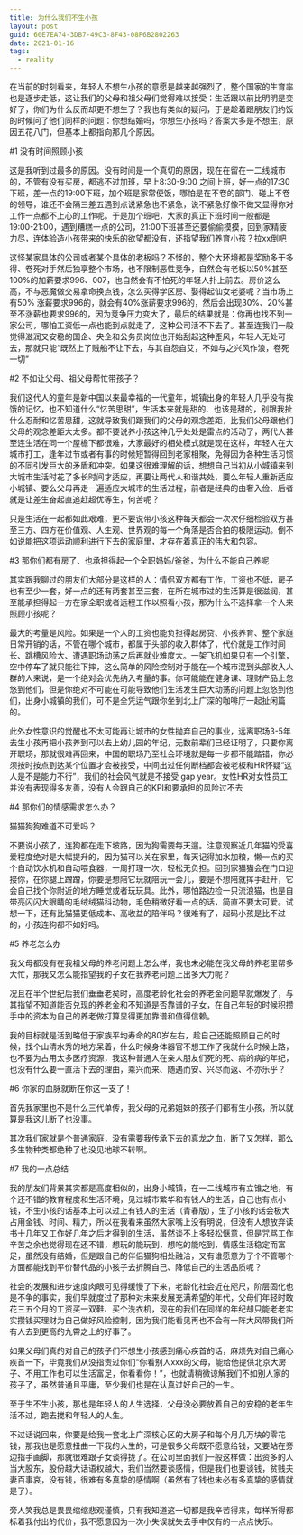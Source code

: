 ```yaml
---
title: 为什么我们不生小孩
layout: post
guid: 60E7EA74-3DB7-49C3-8F43-08F6B2802263
date: 2021-01-16
tags:
  - reality
---
```


在当前的时刻看来，年轻人不想生小孩的意愿是越来越强烈了，整个国家的生育率也是逐步走低，这让我们的父母和祖父母们觉得难以接受：生活跟以前比明明是变好了，你们为什么反而却更不想生了？我也有类似的疑问，于是趁着跟朋友们约饭的时候问了他们同样的问题：你想结婚吗，你想生小孩吗？答案大多是不想生，原因五花八门，但基本上都指向那几个原因。

#1 没有时间照顾小孩

这是我听到过最多的原因。没有时间是一个真切的原因，现在在留在一二线城市的，不管有没有买房，都逃不过加班，早上8:30-9:00 之间上班，好一点的17:30下班，差一点的19:00下班，加个班是家常便饭，哪怕是在不卷的部门、碰上不卷的领导，谁还不会隔三差五遇到点说紧急也不紧急，说不紧急好像不做又显得你对工作一点都不上心的工作呢。于是加个班吧，大家的真正下班时间一般都是19:00-21:00，遇到糟糕一点的公司，21:00下班甚至还要偷偷摸摸，回到家精疲力尽，连体验造小孩带来的快乐的欲望都没有，还指望我们养育小孩？拉xx倒吧

这怪某家具体的公司或者某个具体的老板吗？不怪的，整个大环境都是奖励多干多得、卷死对手然后独享整个市场，也不限制恶性竞争，自然会有老板以50%甚至100%的加薪要求996、007，也自然会有不怕死的年轻人扑上前去。房价这么高，不与恶魔做交易拿命换点钱，怎么买得学区房、娶得起仙女老婆呢？当市场上有50% 涨薪要求996的，就会有40%涨薪要求996的，然后会出现30%、20%甚至不涨薪也要求996的，因为竞争压力变大了，最后的结果就是：你再也找不到一家公司，哪怕工资低一点也能到点就走了，这种公司活不下去了。甚至连我们一般觉得滋润又安稳的国企、央企和公务员岗位也开始刮起这种歪风，年轻人无处可去，那就只能“既然上了贼船不让下去，与其自怨自艾，不如与之兴风作浪，卷死一切”

#2 不如让父母、祖父母帮忙带孩子？

我们这代人的童年是新中国以来最幸福的一代童年，城镇出身的年轻人几乎没有挨饿的记忆，也不知道什么“忆苦思甜”，生活本来就是甜的、也该是甜的，别跟我扯什么忍耐和忆苦思甜，这就导致我们跟我们的父母的观念差距，比我们父母跟他们父母的观念差距大太多。都不要说养小孩这种几乎处处是雷点的活动了，两代人甚至连生活在同一个屋檐下都很难，大家最好的相处模式就是现在这样，年轻人在大城市打工，逢年过节或者有事的时候短暂得回到老家相聚，免得因为各种生活习惯的不同引发巨大的矛盾和冲突。如果这很难理解的话，想想自己当初从小城镇来到大城市生活时花了多长时间才适应，再要让两代人和谐共处，要么年轻人重新适应小城镇、要么父母再走一遍适应大城市的生活过程，前者是经典的由奢入俭、后者就是让差生奋起直追赶超优等生，何苦呢？

只是生活在一起都如此艰难，更不要说带小孩这种每天都会一次次仔细检验双方甚至三方、四方在价值观、人生观、世界观的每一个角落是否合拍的极限运动。倒不如说能把这项运动顺利进行下去的家庭里，才存在着真正的伟大和包容。

#3 那你们都有房了、也承担得起一个全职妈妈/爸爸，为什么不能自己养呢

其实跟我聊过的朋友们大部分是这样的人：情侣双方都有工作，工资也不低，房子也有至少一套，好一点的还有两套甚至三套，在所在城市过的生活算是很滋润，甚至能承担得起一方在家全职或者远程工作以照看小孩，那为什么不选择拿一个人来照顾小孩呢？

最大的考量是风险。如果是一个人的工资也能负担得起房贷、小孩养育、整个家庭日常开销的话，不管在哪个城市，都属于头部的收入群体了，代价就是工作时间长、跳槽风险大、遭遇职场动荡之后再就业难度大。一架飞机如果只有一个引擎，空中停车了就只能往下摔，这么简单的风险控制对于能在一个城市混到头部收入人群的人来说，是一个绝对会优先纳入考量的事。你可能能在健身课、理财产品上忽悠到他们，但是你绝对不可能在可能导致他们生活发生巨大动荡的问题上忽悠到他们，出身小城镇的我们，可不是全凭运气跟你坐到北上广深的咖啡厅一起扯闲篇的。

此外女性意识的觉醒也不太可能再让城市的女性抛弃自己的事业，远离职场3-5年去生小孩再把小孩养到可以去上幼儿园的年纪，无数前辈们已经证明了，只要你离开职场，那就很难再回来，中国的职场乃至社会环境就是每一步都不能踏错，你必须按时按点到达某个位置才会被接受，中间出过任何断档都会被老板和HR怀疑“这人是不是能力不行”，我们的社会风气就是不接受 gap year。女性HR对女性员工并没有表现得多友善，没有人会跟自己的KPI和要承担的风险过不去

#4 那你们的情感需求怎么办？

猫猫狗狗难道不可爱吗？

不要说小孩了，连狗都在走下坡路，因为狗需要每天遛。注意观察近几年猫的受喜爱程度绝对是大幅提升的，因为猫可以关在家里，每天记得加水加粮，懒一点的买个自动饮水机和自动喂食器，一周打理一次，轻松无负担。回到家猫猫会在门口迎接你，在你腿上蹭蹭，你要是想陪它玩就陪玩一会儿，要是不想陪就挥手赶开，它会自己找个你附近的地方睡觉或者玩玩具。此外，哪怕路边捡一只流浪猫，也是自带亮闪闪大眼睛的毛绒绒猫科动物，毛色稍微好看一点的话，简直不要太可爱。试想一下，还有比猫猫更低成本、高收益的陪伴吗？很难有了，起码小孩是比不过的，小孩连狗都不如好吗。

#5 养老怎么办

我父母都没有在我祖父母的养老问题上怎么样，我也未必能在我父母的养老里帮多大忙，那我又怎么能指望我的子女在我养老问题上出多大力呢？

况且在半个世纪后我们垂垂老矣时，高度老龄化社会的养老金问题早就爆发了，与其指望不知道能否兑现的养老金和不知道是否靠谱的子女，在自己年轻的时候积攒手中的资本为自己的养老做打算显得更加靠谱和值得信赖。

我的目标就是活到略低于家族平均寿命的80岁左右，趁自己还能照顾自己的时候，找个山清水秀的地方呆着，什么时候身体器官不想工作了我就什么时候上路，也不要为占用太多医疗资源，我这种普通人在亲人朋友们死的死、病的病的年纪，也没有什么要一直活下去的理由，乘兴而来、随遇而安、兴尽而返、不亦乐乎？

#6 你家的血脉就断在你这一支了！

首先我家里也不是什么三代单传，我父母的兄弟姐妹的孩子们都有生小孩，所以就算是我这儿断了也没事。

其次我们家就是个普通家庭，没有需要我传承下去的真龙之血，断了又怎样，那么多生物种类都绝种了也没见地球不转啊。

#7 我的一点总结

我的朋友们背景其实都是高度相似的，出身小城镇，在一二线城市有立锥之地，有个还不错的教育程度和生活环境，见过城市繁华和有钱人的生活，自己也有点小钱，不生小孩的话基本上可以过上有钱人的生活（青春版），生了小孩的话会极大占用金钱、时间、精力，所以在我看来虽然大家嘴上没有明说，但没有人想放弃读书十几年又工作好几年之后才得到的生活，虽然谈不上多轻松惬意，但是咒骂工作辛苦之余也觉得现在还不错，想玩的能玩到，想吃的能吃到，情感生活稳定而富足，虽然没有结婚，但是跟自己的伴侣猫狗相处融洽，又有谁愿意为了个不管哪个方面都能找到平价替代品的小孩子去折腾自己、降低自己的生活品质呢？

社会的发展和进步速度肉眼可见得缓慢了下来，老龄化社会近在咫尺，阶层固化也是不争的事实，我们早就度过了那种对未来发展充满希望的年代，父母们年轻时敢花三五个月的工资买一双鞋、买个洗衣机，现在的我们在同样的年纪却只能老老实实攒钱买理财为自己做好风险控制，因为我们能看见再也不会有一阵大风带我们所有人去到更高的九霄之上的好事了。

如果父母们真的对自己的孩子们不想生小孩感到痛心疾首的话，麻烦先对自己痛心疾首一下，毕竟我们从没指责过你们“你看别人xxx的父母，能给他提供北京大房子、不用工作也可以生活富足，你看看你！”，也就请稍微谅解我们不如别人家的孩子了，虽然普通且平庸，至少我们也是在认真过好自己的一生。

至于生不生小孩，那也是年轻人的人生选择，父母没必要放着自己的安稳的老年生活不过，跑去搅和年轻人的人生。

不过话说回来，你要是给我一套北上广深核心区的大房子和每个月几万块的零花钱，那我也是愿意扭曲一下我的人生的，可是很多父母既不愿意给钱，又要站在旁边指手画脚，那就很难跟子女谈得拢了。在公司里面我们一般这样做：出资多的人当大股东，股份越大话语权越大，我们当然要谈感情，但是我们也要谈钱，贫贱夫妻百事哀，没有钱，很难有多真挚的感情啊（虽然有了钱也未必有多真挚的感情就是了）。

旁人笑我总是畏畏缩缩悲观谨慎，只有我知道这一切都是我辛苦得来，每样所得都标着我付出的代价，我不愿意因为一次小失误就失去手中仅有的一点点快乐。
